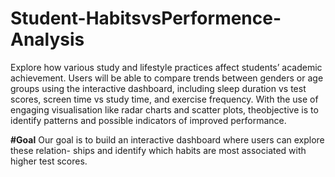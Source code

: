 # Student-HabitsvsPerformence-Analysis
Explore how various study and lifestyle practices affect students’ academic achievement. Users will be able to compare trends between genders or age groups using the interactive dashboard, including sleep duration vs test scores, screen time vs study time, and exercise frequency. With the use of engaging visualisation like radar charts and scatter plots, theobjective is to identify patterns and possible indicators of improved performance.

**#Goal**
Our goal is to build an interactive dashboard where users can explore these relation-
ships and identify which habits are most associated with higher test scores.

